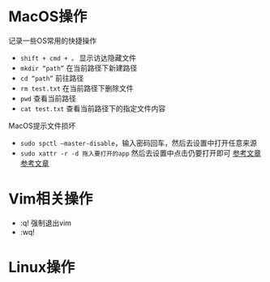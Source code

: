 # MacOS操作
记录一些OS常用的快捷操作

* `shift + cmd + 。` 显示访达隐藏文件
* `mkdir “path”`  在当前路径下新建路径
* `cd “path”`  前往路径
* `rm test.txt`   在当前路径下删除文件
* `pwd`  		查看当前路径
* `cat test.txt`  查看当前路径下的指定文件内容

MacOS提示文件损坏
* `sudo spctl –master-disable`，输入密码回车，然后去设置中打开任意来源
* `sudo xattr -r -d 拖入要打开的app`
然后去设置中点击仍要打开即可
[参考文章](https://blog.csdn.net/2301_78028487/article/details/130550961)
[参考文章](https://www.onlinedown.net/article/10020830.htm)

# Vim相关操作

* :q! 强制退出vim 
* :wq! 

# Linux操作

